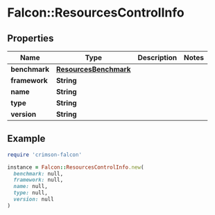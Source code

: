 # Falcon::ResourcesControlInfo

## Properties

| Name | Type | Description | Notes |
| ---- | ---- | ----------- | ----- |
| **benchmark** | [**ResourcesBenchmark**](ResourcesBenchmark.md) |  |  |
| **framework** | **String** |  |  |
| **name** | **String** |  |  |
| **type** | **String** |  |  |
| **version** | **String** |  |  |

## Example

```ruby
require 'crimson-falcon'

instance = Falcon::ResourcesControlInfo.new(
  benchmark: null,
  framework: null,
  name: null,
  type: null,
  version: null
)
```

